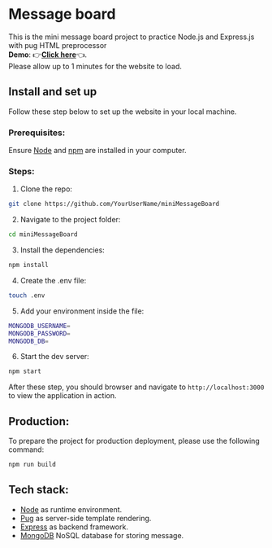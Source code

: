 # Message board
This is the mini message board project to practice Node.js and Express.js with pug HTML preprocessor <br>
**Demo**: :point_right:[**Click here**](https://minimessageboard-fgrl.onrender.com/):point_left:. <br>
Please allow up to 1 minutes for the website to load.
## Install and set up
Follow these step below to set up the website in your local machine.

### Prerequisites:
Ensure [Node](https://nodejs.org/en) and [npm](https://www.npmjs.comnode) are installed in your computer.
### Steps:
1. Clone the repo: <br>
```bash
git clone https://github.com/YourUserName/miniMessageBoard
```
2. Navigate to the project folder:<br>
```bash
cd miniMessageBoard
```
3. Install the dependencies:<br>
```bash
npm install
```
4. Create the .env file:<br>
```bash
touch .env
```
5. Add your environment inside the file: <br>
```bash
MONGODB_USERNAME=
MONGODB_PASSWORD=
MONGODB_DB=
```
6. Start the dev server:<br>
```bash
npm start
```

After these step, you should browser and navigate to `http://localhost:3000` to view the application in action.
## Production:

To prepare the project for production deployment, please use the following command: <br>
```bash
npm run build
```
## Tech stack:
+ [Node](https://nodejs.org/en) as runtime environment. <br>
+ [Pug](https://pugjs.org/api/getting-started.html) as server-side template rendering. <br>
+ [Express](https://expressjs.com/) as backend framework. <br>
+ [MongoDB](https://www.mongodb.com/) NoSQL database for storing message. <br>